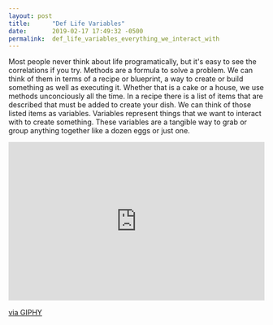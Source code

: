 ```yaml
---
layout: post
title:      "Def Life Variables"
date:       2019-02-17 17:49:32 -0500
permalink:  def_life_variables_everything_we_interact_with
---
```




 Most people never think about life programatically, but it's easy to see the correlations if you try. Methods are a formula to solve a problem. We can think of them in terms of a recipe or blueprint, a way to create or build something as well as executing it. Whether that is a cake or a house, we use methods unconciously all the time. In a recipe there is a list of items that are described that must be added to create your dish. We can think of those listed items as variables. Variables represent things that we want to interact with to create something. These variables are a tangible way to grab or group anything together like a dozen eggs or just one.
 
 
 
 
 
 
 
 <div style="width:100%;height:0;padding-bottom:62%;position:relative;"><iframe src="https://giphy.com/embed/fNqXQmBR3aYLK" width="100%" height="100%" style="position:absolute" frameBorder="0" class="giphy-embed" allowFullScreen></iframe></div><p><a href="https://giphy.com/gifs/mr-robot-mrrobotedit-fNqXQmBR3aYLK">via GIPHY</a></p>
 
 

